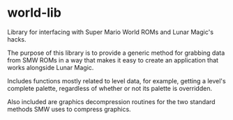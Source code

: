 world-lib
=========

Library for interfacing with Super Mario World ROMs and Lunar Magic's hacks.

The purpose of this library is to provide a generic method for grabbing data from SMW ROMs in a way that makes it easy to create an application that works alongside Lunar Magic.

Includes functions mostly related to level data, for example, getting a level's complete palette, regardless of whether or not its palette is overridden.

Also included are graphics decompression routines for the two standard methods SMW uses to compress graphics.
